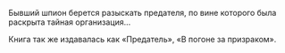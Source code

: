 <!--2017-06-01 21:18:33-->
Бывший шпион берется разыскать предателя, по вине которого была раскрыта тайная организация…

Книга так же издавалась как «Предатель», «В погоне за призраком».